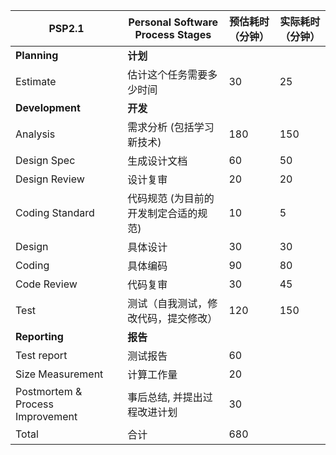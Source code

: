 PSP2.1 | Personal Software Process Stages | 预估耗时（分钟） | 实际耗时（分钟）
--- | --- | --- | --- 
**Planning** | **计划**
Estimate | 估计这个任务需要多少时间 | 30 |  25 |
**Development** | **开发**
Analysis |  需求分析 (包括学习新技术) | 180 | 150
Design Spec |  生成设计文档 | 60 | 50
Design Review | 设计复审 | 20 | 20
Coding Standard | 代码规范 (为目前的开发制定合适的规范) | 10 | 5
Design | 具体设计 | 30 | 30
Coding | 具体编码 | 90 | 80
Code Review | 代码复审 | 30 | 45
Test | 测试（自我测试，修改代码，提交修改）| 120 | 150
**Reporting** | **报告**
Test report | 测试报告 | 60 | 
Size Measurement | 计算工作量 | 20 | 
Postmortem & Process Improvement |  事后总结, 并提出过程改进计划 | 30 | 
Total | 合计 | 680 | 
